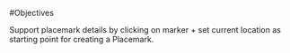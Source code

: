 #Objectives

Support placemark details by clicking on marker + set current location as starting point for creating a Placemark.